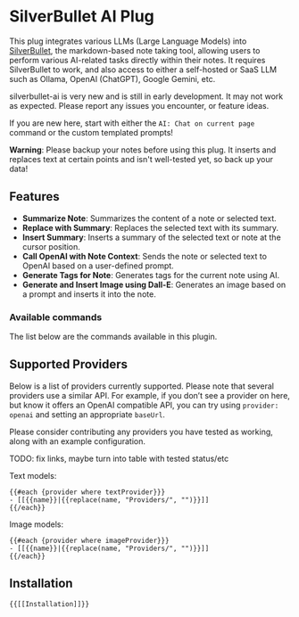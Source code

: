 # SilverBullet AI Plug

This plug integrates various LLMs (Large Language Models) into [SilverBullet](https://silverbullet.md/), the markdown-based note taking tool, allowing users to perform various AI-related tasks directly within their notes. It requires SilverBullet to work, and also access to either a self-hosted or SaaS LLM such as Ollama, OpenAI (ChatGPT), Google Gemini, etc.

silverbullet-ai is very new and is still in early development.  It may not work as expected.  Please report any issues you encounter, or feature ideas.

If you are new here, start with either the `AI: Chat on current page` command or the custom templated prompts!

**Warning**: Please backup your notes before using this plug.  It inserts and replaces text at certain points and isn't well-tested yet, so back up your data!

## Features

- **Summarize Note**: Summarizes the content of a note or selected text.
- **Replace with Summary**: Replaces the selected text with its summary.
- **Insert Summary**: Inserts a summary of the selected text or note at the cursor position.
- **Call OpenAI with Note Context**: Sends the note or selected text to OpenAI based on a user-defined prompt.
- **Generate Tags for Note**: Generates tags for the current note using AI.
- **Generate and Insert Image using Dall-E**: Generates an image based on a prompt and inserts it into the note.

### Available commands

The list below are the commands available in this plugin.

<!-- start-commands-and-functions -->
<!-- end-commands-and-functions -->

## Supported Providers

Below is a list of providers currently supported.  Please note that several providers use a similar API.  For example, if you don’t see a provider on here, but know it offers an OpenAI compatible API, you can try using `provider: openai` and setting an appropriate `baseUrl`.

Please consider contributing any providers you have tested as working, along with an example configuration.

TODO: fix links, maybe turn into table with tested status/etc

Text models:
```template
{{#each {provider where textProvider}}}
- [[{{name}}|{{replace(name, "Providers/", "")}}]]
{{/each}}
```

Image models:
```template
{{#each {provider where imageProvider}}}
- [[{{name}}|{{replace(name, "Providers/", "")}}]]
{{/each}}
```

## Installation

```template
{{[[Installation]]}}
```